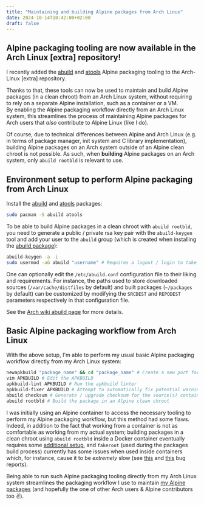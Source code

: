 ```yaml
---
title: "Maintaining and building Alpine packages from Arch Linux"
date: 2024-10-14T10:42:00+02:00
draft: false
---
```


## Alpine packaging tooling are now available in the Arch Linux [extra] repository!

I recently added the [abuild](https://gitlab.alpinelinux.org/alpine/abuild) and [atools](https://gitlab.alpinelinux.org/Leo/atools) Alpine packaging tooling to the Arch-Linux [extra] repository.

Thanks to that, these tools can now be used to maintain and build Alpine packages (in a clean chroot) from an Arch Linux system, without requiring to rely on a separate Alpine installation, such as a container or a VM.  
By enabling the Alpine packaging workflow directly from an Arch Linux system, this streamlines the process of maintaining Alpine packages for Arch users that *also* contribute to Alpine Linux (like I do).

Of course, due to technical differences between Alpine and Arch Linux (e.g. in terms of package manager, init system and C library implementation), building Alpine packages on an Arch system outside of an Alpine clean chroot is not possible. As such, when **building** Alpine packages on an Arch system, only `abuild rootbld` is relevant to use.

## Environment setup to perform Alpine packaging from Arch Linux

Install the [abuild](https://archlinux.org/packages/extra/x86_64/abuild/) and [atools](https://archlinux.org/packages/extra/x86_64/atools/) packages:

```bash
sudo pacman -S abuild atools
```

To be able to build Alpine packages in a clean chroot with `abuild rootbld`, you need to generate a public / private rsa key pair with the `abuild-keygen` tool and add your user to the `abuild` group (which is created when installing the [abuild package](https://archlinux.org/packages/extra/x86_64/abuild/)):

```bash
abuild-keygen -a -i
sudo usermod -aG abuild "username" # Requires a logout / login to take effect
```

One can optionally edit the `/etc/abuild.conf` configuration file to their liking and requirements. For instance, the paths used to store downloaded sources (`/var/cache/distfiles` by default) and built packages (`~/packages` by default) can be customized by modifying the `SRCDEST` and `REPODEST` parameters respectively in that configuration file.

See the [Arch wiki abuild page](https://wiki.archlinux.org/title/Abuild) for more details.

## Basic Alpine packaging workflow from Arch Linux

With the above setup, I'm able to perform my usual basic Alpine packaging workflow directly from my Arch Linux system:

```bash
newapkbuild "package_name" && cd "package_name" # Create a new port for a package and `cd` into it
vim APKBUILD # Edit the APKBUILD
apkbuild-lint APKBUILD # Run the apkbuild linter
apkbuild-fixer APKBUILD # Attempt to automatically fix potential warnings raised by `apkbuild-lint`
abuild checksum # Generate / upgrade checksum for the source(s) contained in the APKBUILD source array
abuild rootbld # Build the package in an Alpine clean chroot
```

I was initially using an Alpine container to access the necessary tooling to perform my Alpine packaging workflow, but this method had some flaws. Indeed, in addition to the fact that working from a container is not as comfortable as working from my actual system; building packages in a clean chroot using `abuild rootbld` inside a Docker container eventually requires some [additional setup](https://wiki.alpinelinux.org/wiki/Build_with_abuild_rootbld_in_Docker_container), and `fakeroot` (used during the packages build process) currently has some issues when used inside containers which, for instance, cause it to be *extremely* slow (see [this](https://github.com/moby/moby/issues/45436) and [this](https://github.com/moby/moby/issues/38814) bug reports).

Being able to run such Alpine packaging tooling directly from my Arch Linux system streamlines the packaging workflow I use to maintain [my Alpine packages](https://pkgs.alpinelinux.org/packages?name=&branch=edge&repo=&arch=&maintainer=Robin+Candau) (and hopefully the one of other Arch users & Alpine contributors too :v:).
